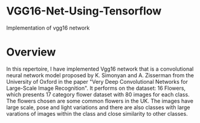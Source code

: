 # VGG16-Net-Using-Tensorflow
Implementation of vgg16 network

# Overview

In this repertoire, I have implemented Vgg16 network that is a convolutional neural network model proposed by K. Simonyan and A. Zisserman from the University of Oxford in the paper "Very Deep Convolutional Networks for Large-Scale Image Recognition". It performs on the dataset: 16 Flowers, which presents 17 category flower dataset with 80 images for each class. The flowers chosen are some common flowers in the UK. The images have large scale, pose and light variations and there are also classes with large varations of images within the class and close similarity to other classes. 


